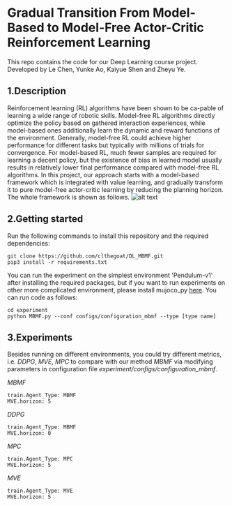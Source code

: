 # Gradual Transition From Model-Based to Model-Free Actor-Critic Reinforcement Learning #
This repo contains the code for our Deep Learning course project. 
 <br> Developed by Le Chen, Yunke Ao, Kaiyue Shen and Zheyu Ye.

## 1.Description ##
Reinforcement learning (RL) algorithms have been shown to be ca-pable of learning a wide range of robotic skills. Model-free RL algorithms directly optimize the policy based on gathered interaction experiences, while model-based ones additionally learn the dynamic and reward functions of the environment. Generally, model-free RL could achieve higher performance for different tasks but typically with millions of trials for convergence. For model-based RL, much fewer samples are required for learning a decent policy, but the existence of bias in learned model usually results in relatively lower final performance compared with model-free RL algorithms. 
In this project, our approach starts with a model-based framework which is integrated with value learning, and gradually transform it to pure model-free actor-critic learning by reducing the planning horizon. The whole framework is shown as follows.
![alt text](https://github.com/clthegoat/DL_MBMF/blob/main/experiment/assets/framework_reduction.png?raw=true)

## 2.Getting started ##
Run the following commands to install this repository and the required dependencies:
```
git clone https://github.com/clthegoat/DL_MBMF.git
pip3 install -r requirements.txt
```
You can run the experiment on the simplest environment 'Pendulum-v1' after installing the required packages, but if you want to run experiments on other more complicated environment, please install mujoco_py [here](https://github.com/openai/mujoco-py). You can run code as follows:
```
cd experiment
python MBMF.py --conf configs/configuration_mbmf --type [type name]
```
## 3.Experiments ##
Besides running on different environments, you could try different metrics, i.e. *DDPG*, *MVE*, *MPC* to compare with our method *MBMF* via modifying parameters in configuration file *experiment/configs/configuration_mbmf*.

*MBMF*
```
train.Agent_Type: MBMF
MVE.horizon: 5
```
*DDPG*
```
train.Agent_Type: MBMF
MVE.horizon: 0
```
*MPC*
```
train.Agent_Type: MPC
MVE.horizon: 5
```
*MVE*
```
train.Agent_Type: MVE
MVE.horizon: 5
```
